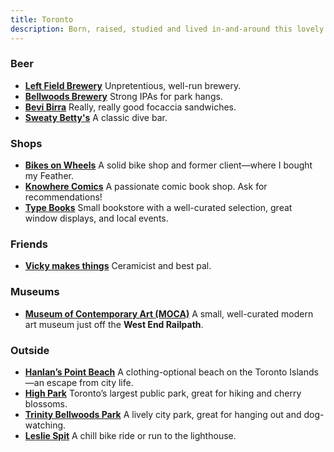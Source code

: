 ```yaml
---
title: Toronto
description: Born, raised, studied and lived in-and-around this lovely Canadian city for many years. Here are some things I like and suggest you try.
---
```


### Beer

- **[Left Field Brewery](https://leftfieldbrewery.ca/)** Unpretentious, well-run brewery.
- **[Bellwoods Brewery](https://bellwoodsbrewery.com/)** Strong IPAs for park hangs.
- **[Bevi Birra](https://bevi-birra.com/)** Really, really good focaccia sandwiches.
- **[Sweaty Betty's](https://sweatybettysbar.com/)** A classic dive bar.

### Shops

- **[Bikes on Wheels](https://www.bikesonwheels.com/)** A solid bike shop and former client—where I bought my Feather.
- **[Knowhere Comics](https://knowherecomics.com/)** A passionate comic book shop. Ask for recommendations!
- **[Type Books](https://typebooks.ca/)** Small bookstore with a well-curated selection, great window displays, and local events.

### Friends

- **[Vicky makes things](https://vickymakesthings.com/)** Ceramicist and best pal.

### Museums

- **[Museum of Contemporary Art (MOCA)](https://moca.ca/)** A small, well-curated modern art museum just off the **West End Railpath**.

### Outside

- **[Hanlan’s Point Beach](https://en.wikipedia.org/wiki/Hanlan%27s_Point_Beach)** A clothing-optional beach on the Toronto Islands—an escape from city life.
- **[High Park](https://www.highparktoronto.com/)** Toronto’s largest public park, great for hiking and cherry blossoms.
- **[Trinity Bellwoods Park](https://en.wikipedia.org/wiki/Trinity_Bellwoods_Park)** A lively city park, great for hanging out and dog-watching.
- **[Leslie Spit](https://en.wikipedia.org/wiki/Tommy_Thompson_Park)** A chill bike ride or run to the lighthouse.
